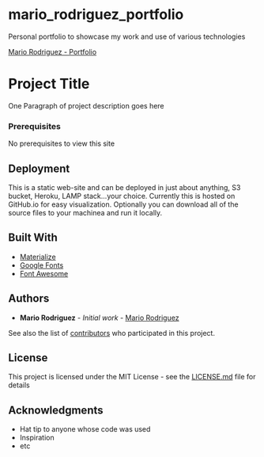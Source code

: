# mario_rodriguez_portfolio
Personal portfolio to showcase my work and use of various technologies

[Mario Rodriguez - Portfolio](https://mariorodriguezdeleon.github.io/Mario_Rodriguez_Portfolio/)

# Project Title

One Paragraph of project description goes here

### Prerequisites

No prerequisites to view this site

## Deployment

This is a static web-site and can be deployed in just about anything, S3 bucket, Heroku, LAMP stack...your choice. Currently this is hosted on GitHub.io for easy visualization.  Optionally you can download all of the source files to your machinea and run it locally.

## Built With

* [Materialize](https://materializecss.com/getting-started.html)
* [Google Fonts](https://fonts.google.com/)
* [Font Awesome](https://fontawesome.com/?from=io)

## Authors

* **Mario Rodriguez** - *Initial work* - [Mario Rodriguez](https://github.com/mariorodriguezdeleon)

See also the list of [contributors](https://github.com/your/project/contributors) who participated in this project.

## License

This project is licensed under the MIT License - see the [LICENSE.md](LICENSE.md) file for details

## Acknowledgments

* Hat tip to anyone whose code was used
* Inspiration
* etc
